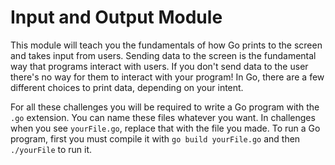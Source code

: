 # Input and Output Module
This module will teach you the fundamentals of how Go prints to the screen and takes input from users. 
Sending data to the screen is the fundamental way that programs interact with users. If you don't send data to the user there's no way for them to interact with your program! In Go, there are a few different choices to print data, depending on your intent.

For all these challenges you will be required to write a Go program with the `.go` extension. You can name these files whatever you want. In challenges when you see `yourFile.go`, replace that with the file you made. To run a Go program, first you must compile it with `go build yourFile.go` and then `./yourFile` to run it.